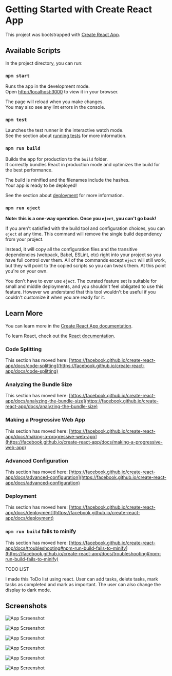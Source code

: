 # Getting Started with Create React App

This project was bootstrapped with [Create React App](https://github.com/facebook/create-react-app).

## Available Scripts

In the project directory, you can run:

### `npm start`

Runs the app in the development mode.\
Open [http://localhost:3000](http://localhost:3000) to view it in your browser.

The page will reload when you make changes.\
You may also see any lint errors in the console.

### `npm test`

Launches the test runner in the interactive watch mode.\
See the section about [running tests](https://facebook.github.io/create-react-app/docs/running-tests) for more information.

### `npm run build`

Builds the app for production to the `build` folder.\
It correctly bundles React in production mode and optimizes the build for the best performance.

The build is minified and the filenames include the hashes.\
Your app is ready to be deployed!

See the section about [deployment](https://facebook.github.io/create-react-app/docs/deployment) for more information.

### `npm run eject`

**Note: this is a one-way operation. Once you `eject`, you can't go back!**

If you aren't satisfied with the build tool and configuration choices, you can `eject` at any time. This command will remove the single build dependency from your project.

Instead, it will copy all the configuration files and the transitive dependencies (webpack, Babel, ESLint, etc) right into your project so you have full control over them. All of the commands except `eject` will still work, but they will point to the copied scripts so you can tweak them. At this point you're on your own.

You don't have to ever use `eject`. The curated feature set is suitable for small and middle deployments, and you shouldn't feel obligated to use this feature. However we understand that this tool wouldn't be useful if you couldn't customize it when you are ready for it.

## Learn More

You can learn more in the [Create React App documentation](https://facebook.github.io/create-react-app/docs/getting-started).

To learn React, check out the [React documentation](https://reactjs.org/).

### Code Splitting

This section has moved here: [https://facebook.github.io/create-react-app/docs/code-splitting](https://facebook.github.io/create-react-app/docs/code-splitting)

### Analyzing the Bundle Size

This section has moved here: [https://facebook.github.io/create-react-app/docs/analyzing-the-bundle-size](https://facebook.github.io/create-react-app/docs/analyzing-the-bundle-size)

### Making a Progressive Web App

This section has moved here: [https://facebook.github.io/create-react-app/docs/making-a-progressive-web-app](https://facebook.github.io/create-react-app/docs/making-a-progressive-web-app)

### Advanced Configuration

This section has moved here: [https://facebook.github.io/create-react-app/docs/advanced-configuration](https://facebook.github.io/create-react-app/docs/advanced-configuration)

### Deployment

This section has moved here: [https://facebook.github.io/create-react-app/docs/deployment](https://facebook.github.io/create-react-app/docs/deployment)

### `npm run build` fails to minify

This section has moved here: [https://facebook.github.io/create-react-app/docs/troubleshooting#npm-run-build-fails-to-minify](https://facebook.github.io/create-react-app/docs/troubleshooting#npm-run-build-fails-to-minify)


TODO LIST


I made this ToDo list using react. User can add tasks, delete tasks, mark tasks as completed and mark as important.
The user can also change the display to dark mode.
## Screenshots

![App Screenshot](https://lh3.googleusercontent.com/eAZ_27UrJ3kJDhmM72V8SYvztHlfXVME7nN2OpxtR5qg9xCetfzvvh-HsW3ypKozHfAYlvGi-UDgq0rgOF-yzFNEo88lVLfzW9A09f0ElNJz1BhuOwaS-K8OpATq8tfIKs8w0JEaTCCjIZjFSC-v4Te6DWuLf8NqQorF2fIBqsnbpjwKpmJTjZpopn56p07GmmfCxbIQ89uOL7BspdQJYWHoJIiezxNJ4PYhnUgzRd6-GnOgW34I65-ki1VNvHNmVxO8AO8HuV_512sFaVOZSYoVgOlPtaGne0rgTZCPYlJamZeJ79kDo7m_nud7G6gNoRiMXBHcYHJQAzK2RiUEs5bAetzHZHamTMDdDsyZkvinQKHzMjTE445Y9PPh2c-xANtfC6TcDjdGdoqes-Nts8i1MJyHas3vym077LT0LwMZSYZyDb927zCxHtt5BKSUjpfRUb7fhgtC_u-cjQ_qWtf5OwFENYyerr18yYeRJujT1XbbPcR2TgZ8pdSlVVN0oqAqCtsmbb1lbP2rMZ9DpGIOR45c7fsW8rRXqq9bXMs8-tJ94xZo1GfEV6nOOvmMDrvijwqiLdNw7PjGVOD0nTFqzW98nfJ1tX-LffPaq_VhMLSfWmppsAU-gCkeBwFklrVLWqpqcmpMVMEHIpm9kUMslLkqIlXzSaCsE2Vxyz-SQKjF6DFmwCOo70jLy_DketjGukyi2tUjqYSP-3JFk1mHvjQs-4Bu72vgFChTTS3LEkl3IiZCPPW1Xk6aZlkaIxotAKO8_KTXZ6um5VrumY_2b9UUwighOSIlblhg8W98CZY6DDDNeKBCCYQ1zpq5rpa-QAotS1iH1iSVMP-8-sI79CvKq5qHOMOXYhTVyPHbO-ieHDAK1AHiasH7n-RVlLjkyZok7bdqwALaGTtP4jqWSIE4v56MRYhF1m63-M1uz-X90l1f1kB_YhAkJmzkOOftGY5OY0tPDZJshMhqoWHcW9PVYV-PAZ_Rlhq41zJX3NmSxUzY=w1154-h649-s-no?authuser=0)

![App Screenshot](https://lh3.googleusercontent.com/cIunaVqI38BeCVidwDSptXVODZ3sClfDcaT8RC7qew4ZDcot6T1AYyRlZ3HwdpQh9watLXcSgN8X73bv1c0SiGCvwtERocArXJTDcVM0s3r3bryEfCCUZD8R3J7zBrOTy4ZyyXBSKn5dHe6iTI2zVhlyAEYYJFTo5Dp61x1eA9IlitxkTgKF93w3gbPjj6DeuNHbV8c7fYwnpJOKAO5CCimQp1qxfUg1FH19pOFMNNe6E7AIRJm3MVtvTYcW7TB3nj2sNqmoVZvpizCXV_bETt2_1RNGGTi8u0-_Ka1AjfWF9fW_FUxogfeDNvqZNSEinV166Zh8MpQVmNyceK5pgGW5HPgKtvY9RTbFGOMqKpiXlffy3jPhCbGmPi2sdB8KjV90Fsx0GPs0_z_UjOO0vnsxCBObtdptCaIgchFgNxSKencOtNI9JN1VQeUPZ91k5-OW-QF0yOwA06auaHNBxD7dPYe78ZLrPorItfxMdjAvhiCEOX6I7aHPHRyBaEwdX_OkxY04Z6Wm0Ju6ZDMzacmT3TQAVdvmqswaKD9q4Jgo4snKUgNBQTkSZDkds656fFSTlWjEp_IH0A_gpDh5XV_Au96lnxHDAi1EXT5S-oiD9XIJvRMIbdeWAMMgTG7fAqoqQsORpDEEkgdScWb2CWfwP5rYgDVCon7a6Kkj5VH1UYBZICBvOJPFS_9UKLvwwyUVvsLothThYZq660r09bDsUaRu1u_p2oDVJNHKY2EnhdC5qwo1eYwblYK5S1EvslY9HFXpS59deO_hczzjIy5G4aiG_bOZM0z0RGD1kXWx8q6MFyRXQAI3zSxiB7tkcgm09Mad7kqPZxEULGkti7YjriiSXcDGhm5ol0Ol45BnQL6ZUfpnOOtME26mH-9zGd8K1XJCcJ7znhvL2nhzfJQhZSQvErLrGWLSnVGYcHBGX0eRg6tByp48Yq_fi3VoeBozInMq9p0AAbNzb149kSCEoFr3yglZUr3i3GNXcx6J66vEfK3H=w1154-h649-s-no?authuser=0)

![App Screenshot](https://lh3.googleusercontent.com/97KFWID6FyHfGketOIB4DQosYWUzre7brOwomTQog3qZJ4Ac_2cxOS0e6jduPD6xtZ54OQXr1TkC4YktodqpI55FYzxXYpATUsfL-COy6Iqoeevrv6fesS9C3pImndLl-32OOdHFMD2Sf6RPXO-tHbpmjBXWeWVUcwnA0FzL56XlfEfYS3zAnGZKrseNjnZF8Q47WqAClEmegRFpR4hmErXSOU4o-M9y10Y1ynw7HPyBqpSmaB71GoTAVZifyrcKCl-hkdXyH_K61OUl1TlkW_Q7pGqwJA8etzQfEw2s9ob0U6LsCTOcP2sVnQR4VD2ggBi_KgziT6mdTb4sCsNZRLIxEzCRyAIAHpJyMJCPN5w_iqg8-VDTR5O1nWzWv_kcbxEczR-4U-QYrwN4qPW49EDGLz3r-6plLphjUezyGh59DlNrCQBCET-tde5F7jdQdOUpTygrafBiHBoXDoZqOax4RCWbv1QryNF9JukgX7zpjQCQBYZyhHbq6EYniPHd3zHgtjbbDhmfcw-6ioRqW18CuN_65al6ti93j1tm_mtvH6EwhZOcx6CjkKObdjs-ExoAJ8Jzt3LV5PDBnUAx9F54sMQOamwGbwM-AhAfVs-Y7tJQCadj4uf28CA-bawLqDwhF_LryRWopJ70LiEYaNfDn28FOnMu7-p6P_2CupzoqAT6p5HUd3fWCUwX0TfrPuqhSim3JQZ8ep6TUwQMAQgbicMsZt0SDC1GxWi2Xx-xQHz6Ytnc464-qAGhoQmU4Ow1gc28d4jr1ZeyzKhoe-nA6PEFvOcZfiyUzs4kHfIkOYfKVM0dKk7obzQagl3RBwQz2OtgSVYZUxZ4hn1EV8RWmArVgCk907gKKTj-Oq9_S3OcU3wHEGePHDq4_7TMLeZe1PcJTa3a4fByDBhRI9JutyHvKSasU9x18tUgn-JSmtX-QNkkn88Y1bvsX9GIwkLGsZX6CTj4ItszoxPvVZ7-Xckoj8zFT2pplu6wq2CXrKvm4EM5=w1154-h649-s-no?authuser=0)

![App Screenshot](https://lh3.googleusercontent.com/HRq0ZyRIi3NpLef_jMOrTS_WAdwtk-qg3G83FA8ZcQTbrd5xkgd9DuOCgFkk_XMDqS664_ee6LVFyBuXmWk8vT1jyHwvUl1V_ywwaS03KBwWPOM_leot4cjV_uIbTgp6Bq-p804OFgM85VZ3kdUYP7atAMOlq0c1uORaYGu05aVrz2wd6T_6PlF0hDpqVPrHZBnL77mCyOxGKzdGM80J_nGIyUFpT46HHtQuPURSMf8E-9REfHIjQRucZTZjiYjdvRFkcKsDTPG3OFk_7YVoQ1TXBEvgJyVYIQO90A5pzzcg-Ul0DPYrcIeqxPjfJmQeUa8NwZxL7j_uuws86ASH6jcJD4EGojXt25ckO-0K26CvDOg_M_df1i5-dSyJRLiR9is8TrA6R5KnpeVCWQgzJCiyFHbiGl74YHQUuD2JkW5yU6n4XFTh_RzI7CYjHXtX6LG34Q1WC5_xw9OSLKSGcp3j_gAa3tyHLJD0uQrkrxDm5wPPPWbhqJAA3X7XOzl-NFIs0q41ok5poYDLB_hE60JW7g-hsyHaEIMj8pHuA9SDplCmzJZqgjST5K5zk21Ds-Le1rEaHb6YqVoj_PAL6JDWBwZlGAN-1Y1cyWGATQMzlCWjMXJBlKqNmsFurV696cKP5vzVyWrajx5HMKYWkqo0oJtEPbGAsHcVSgdNfuXHD8sVqSqKbkPZWVPTwybIEZAq5zePgUcLwhC3PGfwR9ScrI2yU_Cy3ozkvOH1Z2_XHWqcPXhA1vhImhpfFgcTyLUYakTXk4ibB2YupH8uUDEpUWbVswE8iBmU8ybIxtp84C-EylJfktb2X-79kLxoQIvUsqRYweypJZdJQRAij9r3t4sAfFER0HaCpnN5HXjsr-3sOKnjnJ81Ug6yUFt0baWBE1KRMNlHZ_Ou6IrUNUrRBlFvZeP7iejDY5xImFHLXQVwyoMtAyMWUbp2OqhSQsD1JmAsn_y-fW1H87hWoqGitvUTxksBvNLA8HaemCw9tF_HO6Sy=w1154-h649-s-no?authuser=0)

![App Screenshot](https://lh3.googleusercontent.com/ti57ptzgnLuFpcvc_OtaXTgvI-I9KUfRc9eahFg8_CCSgbup5QSgpqcHf6AnpElPDerC5yGmU2klX-8AJ04Li0W_AGA5KASqd_7WvyfTP16t3TS-KEa7sqbLUss4yXxlUDfARftXMcFnbfmaVhJb7jMtxGiBMthUa5w4YK5iITfGtJbZ_OWpuZXGitTky3G9odJsojfJrMbxTsQR-5V6qKEipCqH_eZsvwF-S-KLgTs8etXhfqmGWekyKbyQ1ZOUWVBW5G6OEh1oS01kvBEWFwmppfmWYvHyTIRefLU5q53sDpS-81gksZAL73NyGyWt1M2rTeaVZvGWQMzYpUknMiG8A6oRzHNQp7r6z26R18uY5FzziFYwleeRUoM932tuZtriAYq4XVD0-j4waNVCwBeacvGBIdBvX0AVR1hSeMacpxqNc6x1uhcT7DVR9tNUvdWV9SqiUlTWR5rrC1dWl2FgDAJWutZo0Y7s78agfu4KAiv5yLsd0CosniZJOBKy-TDKMoY6hhzqawDEIQZHTqUgm-1mheSakTqmkeIlHSZrNC6K-mG5wo6mHDwwXJQIO6_-QHzapmdxsZ-LVA0nlYFGfX6xdFqgNh6oSwCRUo0W-KtyhJ2CRoSpdhRs4zbR0zchqQgdw7Pg9SOAHIKqzZCcCwNd9PYCA-K4uUv0nGYCD5UHTRGl1NL5r07wJGUvdgK86ru06pO3bEnvPq2BykUaHyTH30nGR37KbDrRBtCPDwt_AC0qSsHjNgSz3viUXCgSozdggt3Y1Hwb_ks1M8ZpTW9gwztAOuZTefnx1P4__sykX_j8rUkICNcL6xe2lWtr_svEYtqXz169Gq56BS4T8RFuzXItf0HBgx0tILDDEmPi4ed-TNsAysgDMoTGlMO0JoLxizAYWi7P1UdNopzy12IfOm5FT5AzE25vEy4N--blDXjnlcJx9ybCLWIKySw3-JE18BxWaMJLTh8DkIe0XBD-j0OXik75UvZorG_BqPmhkXZ-=w1154-h649-s-no?authuser=0)

![App Screenshot](https://lh3.googleusercontent.com/ad9kroho-jtApW1ngBbpufAvV1G2WXxCTPrlXduf4UTmjZ_UU_FphC6WyqbNldNDR0yRQPFt13RorVE3hFjIlwXL2zngPmbpWwc9xQifYkZHvMdvF44IUGh0x9oHVZsbkiSk2znVgsC9haf9GVCD8um43wslXvCYrI2mtnvzHaQcHqIUXIkC2WT-y_HopIN_XXwPvPhntpgVT-vs_4y69Vntaw9yMFQQXIGeM4RShMRWkd8ZwBjsm0jobDTpP7SVIuGF2DISdoNLxbujrkMNVpI7gpG4HG3AAzoCG2mrLlesIDhxcm-gt39IjYP_01XpF4MVoxUPNwaasrG1VpXxDdoFQWz9dqtEpeQZp2NXsiFJV4UUZ8t5_04vdS5aVMQnIYoJ_cNib_f_Px6J8kytahZggLO1q_MfwpMrntC93SGt3DPC76CYkqjPjXbjJVxwbA0s4ChDeE3Gzzf4eoBnm8oqXvWbNcykaAa5EAnBy0jSqwrmiy3opqDlsa_ywEc0FtuLKwLa_h7vO5gELxf5s0iZLUfUU7guBnMClar7H78U8UOs631CT8rMpqrhA_KF3Di3OUN7gucl9kp_5iC0fC1tvXmDK9njElsvnKh13KLnSKn0WMGFWXuRL6S3Bl8nVhPOe9gB39qHVTceUYOWQ7Wpu2sHtJAY8yPUmwqlv-qaU0blsMczIv9IL4jN8oSpWuj-D-n5YeQQmAPpf4GH62zmod-0KTeUl7UX6x54x2WyYoz9-g8ANqrw9IjgLN0EZEyhxvEhO7h_sp8TLnfkpg4kjrrgQbEClyVcOLXnYBMq6c_T7P9WIomepF2MKHcw9HVwn-hC4OtRHrtt3RRRpp8ueAgBuKDoWlJWyeTtklh6D8c6rAZlz24ukhclfjxHfjnEaBE78tZnqu_XmiSdlzCOwaVzUfb_m-UgM0TIkI-O_t7fKz8xNua_KMAF5-p4c3xO3VIjSoY5TQIqrLQirHqkqOHVtYTx8a1wPFy7ihhNYO0WPTrI=w1154-h649-s-no?authuser=0)



